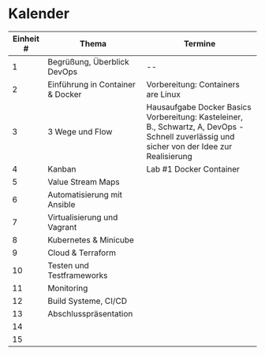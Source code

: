 # Kalender 

| Einheit # | Thema | Termine |
| --- | --- | --- |
| 1 | Begrüßung, Überblick DevOps | -- | 
| 2 | Einführung in Container & Docker | Vorbereitung: Containers are Linux |
| 3 | 3 Wege und Flow | Hausaufgabe Docker Basics<br />Vorbereitung: Kasteleiner, B., Schwartz, A, DevOps - Schnell zuverlässig und sicher von der Idee zur Realisierung |
| 4 | Kanban | Lab #1 Docker Container |
| 5 | Value Stream Maps | |
| 6 | Automatisierung mit Ansible | |
| 7 | Virtualisierung und Vagrant | |
| 8 | Kubernetes & Minicube | |
| 9 | Cloud & Terraform | |
| 10 | Testen und Testframeworks  | |
| 11 | Monitoring | |
| 12 | Build Systeme, CI/CD| |
| 13 | Abschlusspräsentation | |
| 14 | | |
| 15 | | |